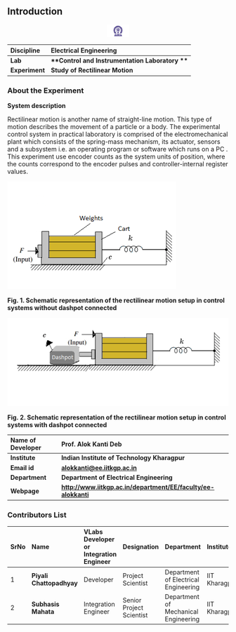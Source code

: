 ## Introduction

<div align="center">
<img src="experiment/images/iitkgp.png" width="10%">
</div>

<b>Discipline | <b> Electrical Engineering 
:--|:--|
<b> Lab | <b> **Control and Instrumentation Laboratory **
<b> Experiment|     <b> **Study of Rectilinear Motion**


### About the Experiment 
**System description**

Rectilinear motion is another name of straight-line motion. This type of motion describes the movement of a particle or a body. The experimental control system in practical laboratory is comprised of the electromechanical plant which consists of the spring-mass mechanism, its actuator, sensors and a subsystem i.e. an operating program or software which runs on a PC . This experiment use encoder counts as the system units of position, where the counts correspond to the encoder pulses and controller-internal register values.
								
								
<div alig="center">
<img class="img-fluid"  src="experiment/images/plant.png" alt="">

<b>Fig. 1. Schematic representation of the rectilinear motion setup in control systems without dashpot connected </b>
</div>

<div alig="center">
<img class="img-fluid"  src="experiment/images/plant2.png" alt="">

<b>Fig. 2. Schematic representation of the rectilinear motion setup in control systems with dashpot connected </b>
</div>


<b>Name of Developer | <b> **Prof. Alok Kanti Deb**
:--|:--|
<b> Institute | <b>  **Indian Institute of Technology Kharagpur**
<b> Email id|     <b>  **alokkanti@ee.iitkgp.ac.in**
<b> Department |  **Department of Electrical Engineering**
<b>Webpage| <b> http://www.iitkgp.ac.in/department/EE/faculty/ee-alokkanti

### Contributors List

SrNo | Name | VLabs Developer or Integration Engineer | Designation | Department| Institute
:--|:--|:--|:--|:--|:--|
1 | **Piyali Chattopadhyay** | Developer | Project Scientist | Department of Electrical Engineering | IIT Kharagpur | 
2 | **Subhasis Mahata** | Integration Engineer | Senior Project Scientist | Department of Mechanical Engineering | IIT Kharagpur | 
